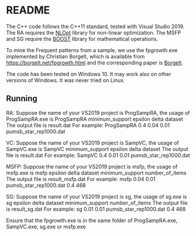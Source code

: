 README
======

The C++ code follows the C++11 standard, tested with Visual Studio 2019. 
The RA requires the [NLOpt] library for non-linear optimization.
The MSFP and SG require the [BOOST] library for mathematical operations.

To mine the Frequent patterns from a sample, we use the fpgrowth.exe implemented by
Christian Borgelt, which is available from <https://borgelt.net/fpgrowth.html> and the
corresponding paper is [Borgelt].

The code has been tested on Windows 10. It may work also on other versions of Windows.
It was never tried on Linux.

Running
-------
RA: Suppose the name of your VS2019 project is ProgSampRA, the usage of ProgSampRA.exe is
ProgSampRA minimum_support epsilon delta dataset
The output file is result.dat
For example: 
ProgSampRA 0.4 0.04 0.01 pumsb_star_rep1000.dat

VC: Suppose the name of your VS2019 project is SampVC, the usage of SampVC.exe is
SampVC minimum_support epsilon delta dataset
The output file is result.dat
For example:
SampVC 0.4 0.01 0.01 pumsb_star_rep1000.dat

MSFP: Suppose the name of your VS2019 project is msfp, the usage of msfp.exe is
msfp epsilon delta dataset minimum_support number_of_items
The output file is result_msfp.dat
For example:
msfp 0.04 0.01 pumsb_star_rep1000.dat 0.4 468

SG: Suppose the name of your VS2019 project is sg, the usage of sg.exe is
sg epsilon delta dataset minimum_support number_of_items
The output file is result_sg.dat
For example:
sg 0.01 0.01 pumsb_star_rep1000.dat 0.4 468

Ensure that the fpgrowth.exe is in the same folder of ProgSampRA.exe, SampVC.exe, sg.exe or msfp.exe

[NLOpt]: https://nlopt.readthedocs.io/en/latest/ "NLopt homepage"
[BOOST]: https://www.boost.org/ "Boost homepage"
[Borgelt]: https://borgelt.net/papers/fpgrowth.pdf "An Implementation of the FP-growth Algorithm"
